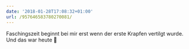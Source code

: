```yaml
---
date: '2018-01-28T17:08:32+01:00'
url: /957646583780270081/
---
```

Faschingszeit beginnt bei mir erst wenn der erste Krapfen vertilgt wurde. Und das war heute 🤡
